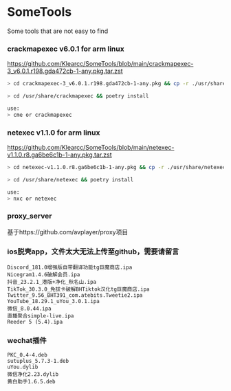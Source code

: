 # SomeTools
Some tools that are not easy to find

### crackmapexec v6.0.1 for arm linux
https://github.com/Klearcc/SomeTools/blob/main/crackmapexec-3_v6.0.1.r198.gda472cb-1-any.pkg.tar.zst
```bash
> cd crackmapexec-3_v6.0.1.r198.gda472cb-1-any.pkg && cp -r ./usr/share/crackmapexec /usr/share && cp ./usr/bin/* /usr/bin

> cd /usr/share/crackmapexec && poetry install

use:
> cme or crackmapexec
```
### netexec v1.1.0 for arm linux
https://github.com/Klearcc/SomeTools/blob/main/netexec-v1.1.0.r8.ga6be6c1b-1-any.pkg.tar.zst
```bash
> cd netexec-v1.1.0.r8.ga6be6c1b-1-any.pkg && cp -r ./usr/share/netexec /usr/share/ && cp ./usr/bin/* /usr/bin

> cd /usr/share/netexec && poetry install

use:
> nxc or netexec
```
### proxy_server
基于https://github.com/avplayer/proxy项目

### ios脱壳app，文件太大无法上传至github，需要请留言
```
Discord_181.0增强版自带翻译功能tg巨魔商店.ipa
Nicegram1.4.6破解会员.ipa
抖音_23.2.1_港版+净化_秋名山.ipa
TikTok_30.3.0_免拔卡破解BHTiktok汉化tg巨魔商店.ipa
Twitter_9.56_BHT391_com.atebits.Tweetie2.ipa
YouTube_18.29.1_uYou_3.0.1.ipa
微信_8.0.44.ipa
直播聚合simple-live.ipa
Reeder 5 (5.4).ipa
```

### wechat插件
```
PKC_0.4-4.deb
sutuplus_5.7.3-1.deb
uYou.dylib           
微信净化2.23.dylib
黄白助手1.6.5.deb
```
